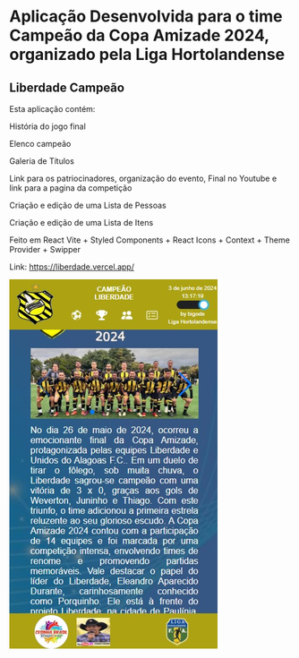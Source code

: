 # Aplicação Desenvolvida para o time Campeão da Copa Amizade 2024, organizado pela Liga Hortolandense

## Liberdade Campeão

Esta aplicação contém:

História do jogo final

Elenco campeão

Galeria de Títulos

Link para os patriocinadores, organização do evento, Final no Youtube e link para a pagina da competição

Criação e edição de uma Lista de Pessoas

Criação e edição de uma Lista de Itens

Feito em React Vite + Styled Components + React Icons + Context + Theme Provider + Swipper

Link: <https://liberdade.vercel.app/>

![Alt text](screenshot.jpg)
